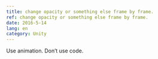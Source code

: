 ```yaml
---
title: change opacity or something else frame by frame.
ref: change opacity or something else frame by frame.
date: 2016-5-14
lang: en
category: Unity
---
```


Use animation. Don’t use code.


